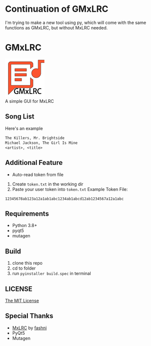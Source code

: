 # Continuation of GMxLRC
I'm trying to make a new tool using py, which will come with the same functions as GMxLRC, but without MxLRC needed.

# GMxLRC
<img src="icon.png" height="128"><br>
A simple GUI for MxLRC<br>

## Song List
Here's an example<br>
```text
The Killers, Mr. Brightside
Michael Jackson, The Girl Is Mine
<artist>, <title>
```

## Additional Feature
- Auto-read token from file
1. Create `token.txt` in the working dir
2. Paste your user token into `token.txt`
Example Token File:<Br>
```text
12345678ab123a12a1ab1abc1234ab1abcd12ab1234567a12a1abc
```

## Requirements
- Python 3.8+
- pyqt5
- mutagen

## Build
1. clone this repo
2. cd to folder
3. run `pyinstaller build.spec` in terminal

## LICENSE
[The MIT License](LICENSE)

## Special Thanks
- [MxLRC](https://github.com/fashni/MxLRC) by [fashni](https://github.com/fashni)
- PyQt5
- Mutagen
